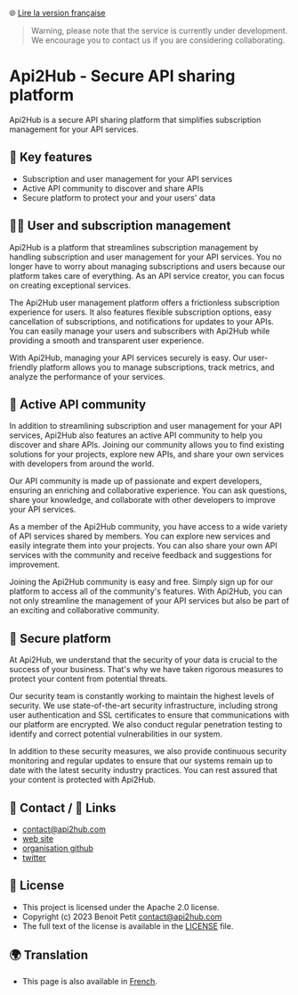 🌐 [Lire la version française](README.md)

> Warning, please note that the service is currently under development. We encourage you to contact us if you are considering collaborating.

# Api2Hub - Secure API sharing platform
Api2Hub is a secure API sharing platform that simplifies subscription management for your API services.

## **👀 Key features**
- Subscription and user management for your API services
- Active API community to discover and share APIs
- Secure platform to protect your and your users' data
## **💁‍♂️ User and subscription management**
Api2Hub is a platform that streamlines subscription management by handling subscription and user management for your API services. You no longer have to worry about managing subscriptions and users because our platform takes care of everything. As an API service creator, you can focus on creating exceptional services.

The Api2Hub user management platform offers a frictionless subscription experience for users. It also features flexible subscription options, easy cancellation of subscriptions, and notifications for updates to your APIs. You can easily manage your users and subscribers with Api2Hub while providing a smooth and transparent user experience.

With Api2Hub, managing your API services securely is easy. Our user-friendly platform allows you to manage subscriptions, track metrics, and analyze the performance of your services.

## **👥 Active API community**
In addition to streamlining subscription and user management for your API services, Api2Hub also features an active API community to help you discover and share APIs. Joining our community allows you to find existing solutions for your projects, explore new APIs, and share your own services with developers from around the world.

Our API community is made up of passionate and expert developers, ensuring an enriching and collaborative experience. You can ask questions, share your knowledge, and collaborate with other developers to improve your API services.

As a member of the Api2Hub community, you have access to a wide variety of API services shared by members. You can explore new services and easily integrate them into your projects. You can also share your own API services with the community and receive feedback and suggestions for improvement.

Joining the Api2Hub community is easy and free. Simply sign up for our platform to access all of the community's features. With Api2Hub, you can not only streamline the management of your API services but also be part of an exciting and collaborative community.

## **🔐 Secure platform**
At Api2Hub, we understand that the security of your data is crucial to the success of your business. That's why we have taken rigorous measures to protect your content from potential threats.

Our security team is constantly working to maintain the highest levels of security. We use state-of-the-art security infrastructure, including strong user authentication and SSL certificates to ensure that communications with our platform are encrypted. We also conduct regular penetration testing to identify and correct potential vulnerabilities in our system.

In addition to these security measures, we also provide continuous security monitoring and regular updates to ensure that our systems remain up to date with the latest security industry practices. You can rest assured that your content is protected with Api2Hub.

## **📩 Contact / 📎 Links**
- [contact@api2hub.com](mailto:contact@api2hub.com)
- [web site](https://api2hub.com/)
- [organisation github](https://github.com/api2hub)
- [twitter](https://twitter.com/api2hub)
## **📃 License**
- This project is licensed under the Apache 2.0 license.
- Copyright (c) 2023 Benoit Petit contact@api2hub.com
- The full text of the license is available in the [LICENSE](https://github.com/api2hub/api2hub/blob/main/LICENSE) file.


## **🌍 Translation**
- This page is also available in [French](README.md).

